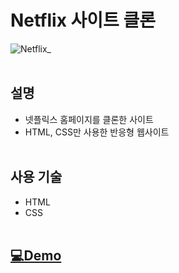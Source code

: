 # Netflix 사이트 클론
![Netflix_](https://github.com/user-attachments/assets/47cf844c-d0b3-4795-abe7-a36d6d7b8e81)
<br><br>

## 설명
- 넷플릭스 홈페이지를 클론한 사이트
- HTML, CSS만 사용한 반응형 웹사이트
<br><br>

## 사용 기술
- HTML
- CSS
<br><br>

## [💻Demo](https://song0331.github.io/Netflix/)
